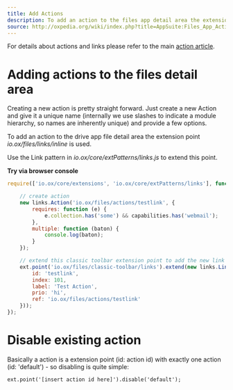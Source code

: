 ```yaml
---
title: Add Actions 
description: To add an action to the files app detail area the extensionpoint io.ox/files/links/inline is used.
source: http://oxpedia.org/wiki/index.php?title=AppSuite:Files_App_Actions
---
```


For details about actions and links please refer to the main [action article](ui/components/actions-and-links.html).

# Adding actions to the files detail area

Creating a new action is pretty straight forward.
Just create a new Action and give it a unique name (internally we use slashes to indicate a module hierarchy, so names are inherently unique) and provide a few options.

To add an action to the drive app file detail area the extension point _io.ox/files/links/inline_ is used.

Use the Link pattern in _io.ox/core/extPatterns/links.js_ to extend this point.

**Try via browser console**

```javascript
require(['io.ox/core/extensions', 'io.ox/core/extPatterns/links'], function (ext, links) {

    // create action
    new links.Action('io.ox/files/actions/testlink', {
        requires: function (e) {
            e.collection.has('some') && capabilities.has('webmail');
        },
        multiple: function (baton) {
            console.log(baton);
        }
    });

    // extend this classic toolbar extension point to add the new link there
    ext.point('io.ox/files/classic-toolbar/links').extend(new links.Link({
        id: 'testlink',
        index: 101,
        label: 'Test Action',
        prio: 'hi',
        ref: 'io.ox/files/actions/testlink'
    }));
});
```

# Disable existing action

Basically a action is a extension point (id: action id) with exactly one action (id: 'default') - so disabling is quite simple:

```
ext.point('[insert action id here]').disable('default');
```
